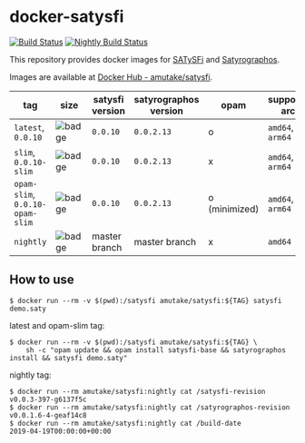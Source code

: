 # docker-satysfi

[![Build Status](https://github.com/amutake/docker-satysfi/workflows/build/badge.svg)](https://github.com/amutake/docker-satysfi/actions?query=workflow%3Abuild)
[![Nightly Build Status](https://github.com/amutake/docker-satysfi/workflows/nightly/badge.svg)](https://github.com/amutake/docker-satysfi/actions?query=workflow%3Anightly)

This repository provides docker images for [SATySFi](https://github.com/gfngfn/SATySFi) and [Satyrographos](https://github.com/na4zagin3/satyrographos).

Images are available at [Docker Hub - amutake/satysfi](https://hub.docker.com/r/amutake/satysfi/).

| tag                                        | size                                                                                                                 | satysfi version     | satyrographos version | opam          | supported arch   | note                         |
| ------------------------------------------ | -------------------------------------------------------------------------------------------------------------------- | ------------------- | --------------------- | ------------- | ---------------- | ---------------------------- |
| `latest`, `0.0.10`              | ![badge](https://img.shields.io/docker/image-size/amutake/satysfi/latest?color=black&label=%20&logo=docker)          | `0.0.10` | `0.0.2.13`            | o             | `amd64`, `arm64` |                              |
| `slim`, `0.0.10-slim`           | ![badge](https://img.shields.io/docker/image-size/amutake/satysfi/slim?color=black&label=%20&logo=docker)            | `0.0.10` | `0.0.2.13`            | x             | `amd64`, `arm64` |                              |
| `opam-slim`, `0.0.10-opam-slim` | ![badge](https://img.shields.io/docker/image-size/amutake/satysfi/opam-slim?color=black&label=%20&logo=docker)       | `0.0.10` | `0.0.2.13`            | o (minimized) | `amd64`, `arm64` | **EXPERIMENTAL**             |
| `nightly`                                  | ![badge](https://img.shields.io/docker/image-size/amutake/satysfi/nightly?color=black&label=%20&logo=docker)         | master branch       | master branch         | x             | `amd64`          | built at 00:00 UTC every day |

## How to use

```console
$ docker run --rm -v $(pwd):/satysfi amutake/satysfi:${TAG} satysfi demo.saty
```

latest and opam-slim tag:

```console
$ docker run --rm -v $(pwd):/satysfi amutake/satysfi:${TAG} \
    sh -c "opam update && opam install satysfi-base && satyrographos install && satysfi demo.saty"
```

nightly tag:

```console
$ docker run --rm amutake/satysfi:nightly cat /satysfi-revision
v0.0.3-397-g6137f5c
$ docker run --rm amutake/satysfi:nightly cat /satyrographos-revision
v0.0.1.6-4-geaf14c8
$ docker run --rm amutake/satysfi:nightly cat /build-date
2019-04-19T00:00:00+00:00
```
